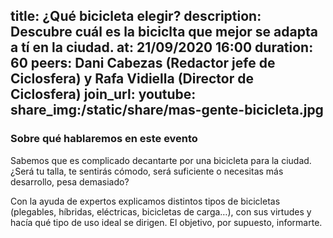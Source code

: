 title: ¿Qué bicicleta elegir?
description: Descubre cuál es la biciclta que mejor se adapta a tí en la ciudad.
at: 21/09/2020 16:00
duration: 60
peers: Dani Cabezas (Redactor jefe de Ciclosfera) y Rafa Vidiella (Director de Ciclosfera)
join_url:
youtube: 
share_img:/static/share/mas-gente-bicicleta.jpg
----
### Sobre qué hablaremos en este evento

Sabemos que es complicado decantarte por una bicicleta para la ciudad. ¿Será tu talla, te sentirás cómodo, será suficiente o necesitas más desarrollo, pesa demasiado?

Con la ayuda de expertos explicamos distintos tipos de bicicletas (plegables, híbridas, eléctricas, bicicletas de carga…), con sus virtudes y hacía qué tipo de uso ideal se dirigen. El objetivo, por supuesto, informarte. 
